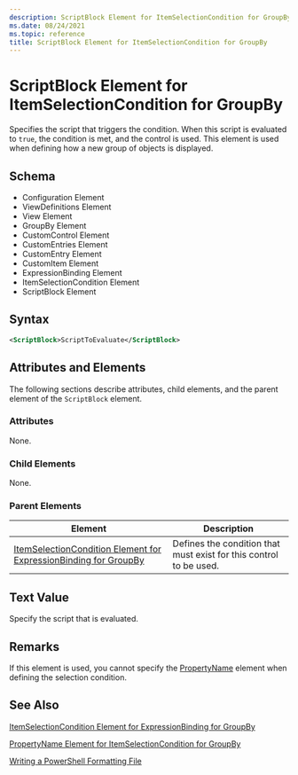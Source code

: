 ```yaml
---
description: ScriptBlock Element for ItemSelectionCondition for GroupBy
ms.date: 08/24/2021
ms.topic: reference
title: ScriptBlock Element for ItemSelectionCondition for GroupBy
---
```

# ScriptBlock Element for ItemSelectionCondition for GroupBy

Specifies the script that triggers the condition. When this script is evaluated to `true`, the
condition is met, and the control is used. This element is used when defining how a new group of
objects is displayed.

## Schema

- Configuration Element
- ViewDefinitions Element
- View Element
- GroupBy Element
- CustomControl Element
- CustomEntries Element
- CustomEntry Element
- CustomItem Element
- ExpressionBinding Element
- ItemSelectionCondition Element
- ScriptBlock Element

## Syntax

```xml
<ScriptBlock>ScriptToEvaluate</ScriptBlock>
```

## Attributes and Elements

The following sections describe attributes, child elements, and the parent element of the
`ScriptBlock` element.

### Attributes

None.

### Child Elements

None.

### Parent Elements

|Element|Description|
|-------------|-----------------|
|[ItemSelectionCondition Element for ExpressionBinding for GroupBy](./itemselectioncondition-element-for-expressionbinding-for-groupby-format.md)|Defines the condition that must exist for this control to be used.|

## Text Value

Specify the script that is evaluated.

## Remarks

If this element is used, you cannot specify the [PropertyName](./propertyname-element-for-itemselectioncondition-for-groupby-format.md)
element when defining the selection condition.

## See Also

[ItemSelectionCondition Element for ExpressionBinding for GroupBy](./itemselectioncondition-element-for-expressionbinding-for-groupby-format.md)

[PropertyName Element for ItemSelectionCondition for GroupBy](./propertyname-element-for-itemselectioncondition-for-groupby-format.md)

[Writing a PowerShell Formatting File](./writing-a-powershell-formatting-file.md)
